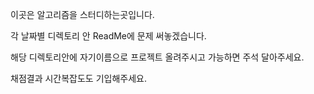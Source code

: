 이곳은 알고리즘을 스터디하는곳입니다.

각 날짜별 디렉토리 안 ReadMe에 문제 써놓겠습니다.

해당 디렉토리안에 자기이름으로 프로젝트 올려주시고 가능하면 주석 달아주세요.

채점결과 시간복잡도도 기입해주세요.

